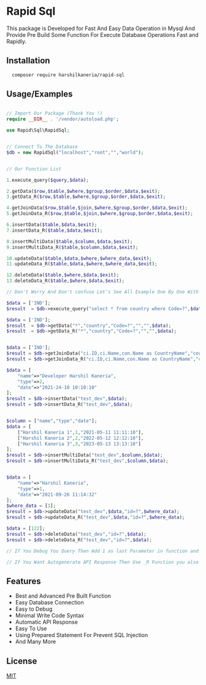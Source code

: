 
# Rapid Sql

This package is Developed for Fast And Easy Data Operation in Mysql And Provide Pre Build Some Function For Execute Database Operations Fast and Rapidly.


## Installation

```bash
  composer require harshilkaneria/rapid-sql
```
    
## Usage/Examples

```php

// Import Our Package (Thank You !)
require __DIR__ . '/vendor/autoload.php';

use Rapid\Sql\RapidSql;


// Connect To The Database
$db = new RapidSql("localhost","root","","world");


// Our Function List

1.execute_query($query,$data);

2.getData($row,$table,$where,$group,$order,$data,$exit);
3.getData_R($row,$table,$where,$group,$order,$data,$exit);

4.getJoinData($row,$table,$join,$where,$group,$order,$data,$exit);
5.getJoinData_R($row,$table,$join,$where,$group,$order,$data,$exit);

6.insertData($table,$data,$exit);
7.insertData_R($table,$data,$exit);

8.insertMultiData($table,$column,$data,$exit);
9.insertMultiData_R($table,$column,$data,$exit);

10.updateData($table,$data,$where,$where_data,$exit);
11.updateData_R($table,$data,$where,$where_data,$exit);

12.deleteData($table,$where,$data,$exit);
13.deleteData_R($table,$where,$data,$exit);

// Don't Worry And Don't confuse Let's See All Example One By One With Proper Explanaion

$data = ['IND'];
$result  = $db->execute_query("select * from country where Code=?",$data);

$data = ['IND'];
$result  = $db->getData("*","country","Code=?","","",$data);
$result  = $db->getData_R("*","country","Code=?","","",$data);


$data = ['IND'];
$result = $db->getJoinData("ci.ID,ci.Name,con.Name as CountryName","country as con","INNER JOIN city as ci ON ci.CountryCode = con.Code ","con.Code=?","","ci.id ASC",$data);
$result = $db->getJoinData_R("ci.ID,ci.Name,con.Name as CountryName","country as con","INNER JOIN city as ci ON ci.CountryCode = con.Code ","con.Code=?","","ci.id ASC",$data);

$data = [
    "name"=>"Developer Harshil Kaneria",
    "type"=>2,
    "date"=>"2021-24-10 10:10:10"
];
$result = $db->insertData("test_dev",$data);
$result = $db->insertData_R("test_dev",$data);


$column = ["name","type","date"];
$data = [
    ["Harshil Kaneria 1",1,"2021-05-11 11:11:10"],
    ["Harshil Kaneria 2",2,"2022-05-12 12:12:10"],
    ["Harshil Kaneria 3",3,"2023-05-13 13:13:10"]
];
$result = $db->insertMultiData("test_dev",$column,$data);
$result = $db->insertMultiData_R("test_dev",$column,$data);


$data = [
    "name"=>"Harshil Kaneria",
    "type"=>1,
    "date"=>"2021-09-26 11:14:32"
];
$where_data = [1];
$result = $db->updateData("test_dev",$data,"id=?",$where_data);
$result = $db->updateData_R("test_dev",$data,"id=?",$where_data);

$data = [122];
$result = $db->deleteData("test_dev","id=?",$data);
$result = $db->deleteData_R("test_dev","id=?",$data);

// If You Debug You Query Then Add 1 as last Parameter in function and function Will be return your Query -- in result you will be see Query

// If You Want Autogenerate API Response Then Use _R Function you also directly return in your response and if you want database result then user normal function without _R

```

  
## Features

- Best and Advanced Pre Built Function
- Easy Database Connection
- Easy to Debug
- Minimal Write Code Syntax
- Automatic API Response
- Easy To Use
- Using Prepared Statement For Prevent SQL Injection
- And Many More
## License

[MIT](https://github.com/Harshil-Kaneria/rapid-sql-php/blob/main/LICENSE)
